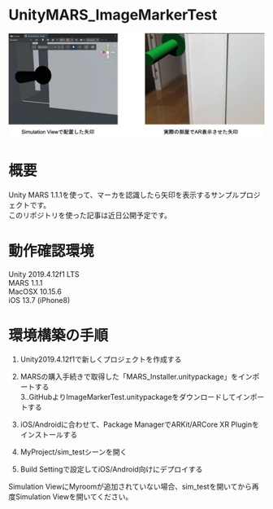 # UnityMARS_ImageMarkerTest

![overview](./ImageForReadme/ARArrow_inSim_RealView.png)


# 概要
Unity MARS 1.1.1を使って、マーカを認識したら矢印を表示するサンプルプロジェクトです。  
このリポジトリを使った記事は近日公開予定です。


# 動作確認環境  

Unity 2019.4.12f1 LTS  
MARS 1.1.1  
MacOSX 10.15.6  
iOS 13.7 (iPhone8)  

# 環境構築の手順

1. Unity2019.4.12f1で新しくプロジェクトを作成する  
2. MARSの購入手続きで取得した「MARS_Installer.unitypackage」をインポートする  
3..GitHubよりImageMarkerTest.unitypackageをダウンロードしてインポートする  

4. iOS/Androidに合わせて、Package ManagerでARKit/ARCore XR Pluginをインストールする  
5. MyProject/sim_testシーンを開く   
6. Build Settingで設定してiOS/Android向けにデプロイする  

Simulation ViewにMyroomが追加されていない場合、sim_testを開いてから再度Simulation Viewを開いてください。

